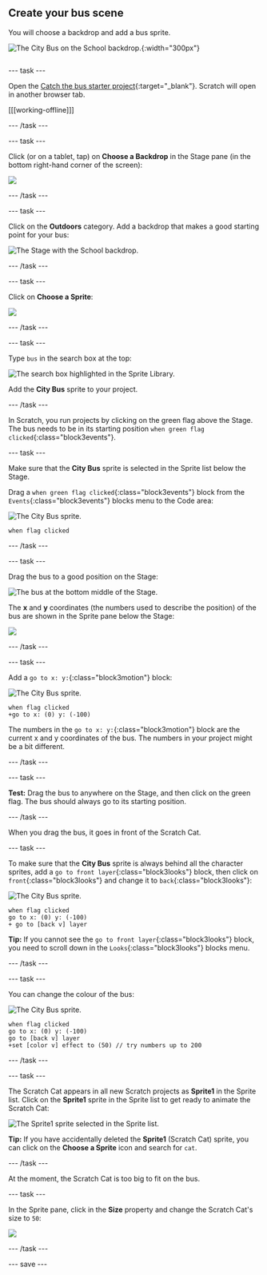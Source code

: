 ## Create your bus scene

<div style="display: flex; flex-wrap: wrap">
<div style="flex-basis: 200px; flex-grow: 1; margin-right: 15px;">
You will choose a backdrop and add a bus sprite.
</div>
<div>

![The City Bus on the School backdrop.](images/bus-scene.png){:width="300px"}

</div>
</div>

--- task ---

Open the [Catch the bus starter project](https://scratch.mit.edu/projects/582214330/editor){:target="_blank"}. Scratch will open in another browser tab.

[[[working-offline]]]

--- /task ---

--- task ---

Click (or on a tablet, tap) on **Choose a Backdrop** in the Stage pane (in the bottom right-hand corner of the screen):

![](images/choose-a-backdrop.png)

--- /task ---

--- task ---

Click on the **Outdoors** category. Add a backdrop that makes a good starting point for your bus:

![The Stage with the School backdrop.](images/outdoor-backdrop.png)

--- /task ---

--- task ---

Click on **Choose a Sprite**:

![](images/choose-sprite-menu.png)

--- /task ---

--- task ---

Type `bus` in the search box at the top:

![The search box highlighted in the Sprite Library.](images/bus-search.png)

Add the **City Bus** sprite to your project.

--- /task ---

 In Scratch, you run projects by clicking on the green flag above the Stage. The bus needs to be in its starting position `when green flag clicked`{:class="block3events"}.

--- task ---

Make sure that the **City Bus** sprite is selected in the Sprite list below the Stage.

Drag a `when green flag clicked`{:class="block3events"} block from the `Events`{:class="block3events"} blocks menu to the Code area:

![The City Bus sprite.](images/bus-sprite.png)

```blocks3
when flag clicked
```

--- /task ---

--- task ---

Drag the bus to a good position on the Stage:

![The bus at the bottom middle of the Stage.](images/bus-bottom-middle.png)

The **x** and **y** coordinates (the numbers used to describe the position) of the bus are shown in the Sprite pane below the Stage:

![](images/coords-sprite-pane.png)


--- /task ---

--- task ---

Add a `go to x: y:`{:class="block3motion"} block:

![The City Bus sprite.](images/bus-sprite.png)

```blocks3
when flag clicked
+go to x: (0) y: (-100)
```

The numbers in the `go to x: y:`{:class="block3motion"} block are the current x and y coordinates of the bus. The numbers in your project might be a bit different.

--- /task ---

--- task ---

**Test:** Drag the bus to anywhere on the Stage, and then click on the green flag. The bus should always go to its starting position.

--- /task ---

When you drag the bus, it goes in front of the Scratch Cat.

--- task ---

To make sure that the **City Bus** sprite is always behind all the character sprites, add a `go to front layer`{:class="block3looks"} block, then click on `front`{:class="block3looks"} and change it to `back`{:class="block3looks"}:

![The City Bus sprite.](images/bus-sprite.png)

```blocks3
when flag clicked
go to x: (0) y: (-100)
+ go to [back v] layer
```

**Tip:** If you cannot see the `go to front layer`{:class="block3looks"} block, you need to scroll down in the `Looks`{:class="block3looks"} blocks menu.

--- /task ---

--- task ---

You can change the colour of the bus:

![The City Bus sprite.](images/bus-sprite.png)

```blocks3
when flag clicked
go to x: (0) y: (-100)
go to [back v] layer
+set [color v] effect to (50) // try numbers up to 200
```

--- /task ---

--- task ---

The Scratch Cat appears in all new Scratch projects as **Sprite1** in the Sprite list. Click on the **Sprite1** sprite in the Sprite list to get ready to animate the Scratch Cat:

![The Sprite1 sprite selected in the Sprite list.](images/sprite1-selected.png)

**Tip:** If you have accidentally deleted the **Sprite1** (Scratch Cat) sprite, you can click on the **Choose a Sprite** icon and search for `cat`.

--- /task ---

At the moment, the Scratch Cat is too big to fit on the bus.

--- task ---

In the Sprite pane, click in the **Size** property and change the Scratch Cat's size to `50`:

![](images/sprite-pane-size.png)

--- /task ---

--- save ---
